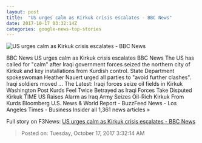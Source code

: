 ```yaml
---
layout: post
title:  "US urges calm as Kirkuk crisis escalates - BBC News"
date: 2017-10-17 03:32:14Z
categories: google-news-top-stories
---
```


![US urges calm as Kirkuk crisis escalates - BBC News](https://ichef.bbci.co.uk/images/ic/1024x576/p05k3cyk.jpg)

BBC News US urges calm as Kirkuk crisis escalates BBC News The US has called for "calm" after Iraqi government forces seized the northern city of Kirkuk and key installations from Kurdish control. State Department spokeswoman Heather Nauert urged all parties to "avoid further clashes". Iraqi soldiers moved ... The Latest: Iraqi forces seize oil fields in Kirkuk Washington Post Kurds Feel Twice Betrayed as Iraqi Forces Take Disputed Kirkuk TIME US Raises Alarm as Iraq Army Seizes Oil-Rich Kirkuk From Kurds Bloomberg U.S. News & World Report - BuzzFeed News - Los Angeles Times - Business Insider all 1,361 news articles »


Full story on F3News: [US urges calm as Kirkuk crisis escalates - BBC News](http://www.f3nws.com/n/nqWyND)

> Posted on: Tuesday, October 17, 2017 3:32:14 AM

